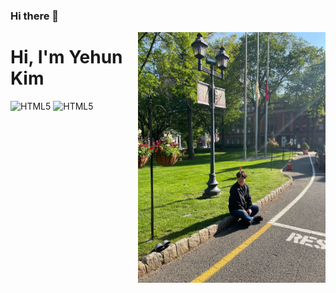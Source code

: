 ### Hi there 👋
<img align="right" src="KakaoTalk_20231126_223219503.jpg" width="300"/>
<h1>Hi, I'm Yehun Kim </h1>




![HTML5](https://img.shields.io/badge/Rutger_University-NewBrunswick-blue)
![HTML5](https://img.shields.io/badge/major-CS-blue)

<!--
**y3h0on/y3h0on** is a ✨ _special_ ✨ repository because its `README.md` (this file) appears on your GitHub profile.

Here are some ideas to get you started:

- 🔭 I’m currently working on ...
- 🌱 I’m currently learning ...
- 👯 I’m looking to collaborate on ...
- 🤔 I’m looking for help with ...
- 💬 Ask me about ...
- 📫 How to reach me: ...
- 😄 Pronouns: ...
- ⚡ Fun fact: ...
-->
